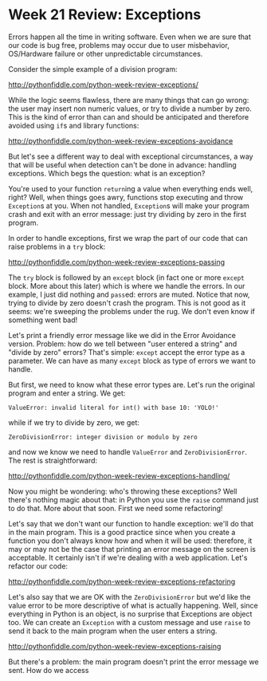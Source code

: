 Week 21 Review: Exceptions
============

Errors happen all the time in writing software. Even when we are sure that our code is bug free, problems may occur
due to user misbehavior, OS/Hardware failure or other unpredictable circumstances.

Consider the simple example of a division program:

http://pythonfiddle.com/python-week-review-exceptions/

While the logic seems flawless, there are many things that can go wrong: the user may insert non numeric values,
or try to divide a number by zero. This is the kind of error than can and should be anticipated and therefore avoided
using `if`s and library functions:

http://pythonfiddle.com/python-week-review-exceptions-avoidance

But let's see a different way to deal with exceptional circumstances, a way that will be useful when detection can't
be done in advance: handling exceptions. Which begs the question: what is an exception?

You're used to your function `return`ing a value when everything ends well, right? Well, when things goes awry,
functions stop executing and throw `Exception`s at you. When not handled, `Exception`s will make your program crash and
exit with an error message: just try dividing by zero in the first program.

In order to handle exceptions, first we wrap the part of our code that can raise problems in a `try` block:

http://pythonfiddle.com/python-week-review-exceptions-passing

The `try` block is followed by an `except` block (in fact one or more `except` block. More about this later)
which is where we handle the errors. In our example, I just did
nothing and `pass`ed: errors are muted. Notice that now, trying to divide by zero doesn't crash the program.
This is not good as it seems: we're sweeping the problems under the rug. We don't even know if something went bad!

Let's print a friendly error message like we did in the Error Avoidance version. Problem: how do we tell between
"user entered a string" and "divide by zero" errors? That's simple: `except` accept the error type as a parameter.
We can have as many `except` block as type of errors we want to handle.

But first, we need to know what these error types are. Let's run the original program and enter a string. We get:

    ValueError: invalid literal for int() with base 10: 'YOLO!'
    
while if we try to divide by zero, we get:

    ZeroDivisionError: integer division or modulo by zero
    
and now we know we need to handle `ValueError` and `ZeroDivisionError`. The rest is straightforward:

http://pythonfiddle.com/python-week-review-exceptions-handling/

Now you might be wondering: who's throwing these exceptions? Well there's nothing magic about that: in Python you
use the `raise` command just to do that. More about that soon. First we need some refactoring!

Let's say that we don't want our function to handle exception: we'll do that in the main program. This is a good
practice since when you create a function you don't always know how and when it will be used: therefore, it may
or may not be the case that printing an error message on the screen is acceptable. It certainly isn't if we're
dealing with a web application. Let's refactor our code:

http://pythonfiddle.com/python-week-review-exceptions-refactoring

Let's also say that we are OK with the `ZeroDivisionError` but we'd like the value error to be more descriptive
of what is actually happening. Well, since everything in Python is an object, is no surprise that Exceptions
are object too. We can create an `Exception` with a custom message and use `raise` to send it back to the main
program when the user enters a string.

http://pythonfiddle.com/python-week-review-exceptions-raising

But there's a problem: the main program doesn't print the error message we sent. How do we access 
